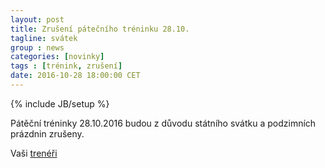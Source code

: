 ```yaml
---
layout: post
title: Zrušení pátečního tréninku 28.10.
tagline: svátek
group : news
categories: [novinky]
tags : [trénink, zrušení]
date: 2016-10-28 18:00:00 CET
---
```

{% include JB/setup %}

Pátěční tréninky 28.10.2016 budou z důvodu státního svátku a podzimních prázdnin zrušeny.

Vaši [trenéři](/treneri)
